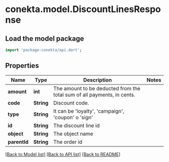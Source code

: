 # conekta.model.DiscountLinesResponse

## Load the model package
```dart
import 'package:conekta/api.dart';
```

## Properties
Name | Type | Description | Notes
------------ | ------------- | ------------- | -------------
**amount** | **int** | The amount to be deducted from the total sum of all payments, in cents. | 
**code** | **String** | Discount code. | 
**type** | **String** | It can be 'loyalty', 'campaign', 'coupon' o 'sign' | 
**id** | **String** | The discount line id | 
**object** | **String** | The object name | 
**parentId** | **String** | The order id | 

[[Back to Model list]](../README.md#documentation-for-models) [[Back to API list]](../README.md#documentation-for-api-endpoints) [[Back to README]](../README.md)


